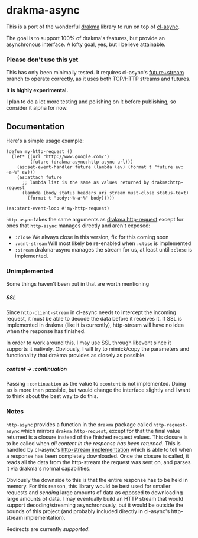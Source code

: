 drakma-async
============
This is a port of the wonderful [drakma](http://weitz.de/drakma/) library to run
on top of [cl-async](https://github.com/orthecreedence/cl-async).

The goal is to support 100% of drakma's features, but provide an asynchronous
interface. A lofty goal, yes, but I believe attainable.

### Please don't use this yet
This has only been minimally tested. It requires cl-async's
[future+stream](https://github.com/orthecreedence/cl-async/tree/future+stream)
branch to operate correctly, as it uses both TCP/HTTP streams and futures.

__It is highly experimental.__

I plan to do a lot more testing and polishing on it before publishing, so
consider it alpha for now.

Documentation
-------------
Here's a simple usage example:

```common-lisp
(defun my-http-request ()
  (let* ((url "http://www.google.com/")
         (future (drakma-async:http-async url)))
    (as:set-event-handler future (lambda (ev) (format t "future ev: ~a~%" ev)))
    (as:attach future
	  ;; lambda list is the same as values returned by drakma:http-request
	  (lambda (body status headers uri stream must-close status-text)
        (format t "body:~%~a~%" body)))))

(as:start-event-loop #'my-http-request)
```

`http-async` takes the same arguments as [drakma:http-request](http://weitz.de/drakma/#http-request)
except for ones that `http-async` manages directly and aren't exposed:

 - `:close` We always close in this version, fix for this coming soon
 - `:want-stream` Will most likely be re-enabled when `:close` is implemented
 - `:stream` drakma-async manages the stream for us, at least until `:close` is
   implemented.

### Unimplemented
Some things haven't been put in that are worth mentioning

##### SSL
Since `http-client-stream` in cl-async needs to intercept the incoming request,
it must be able to decode the data before it receives it. If SSL is implemented
in drakma (like it is currently), http-stream will have no idea when the response
has finished.

In order to work around this, I may use SSL through libevent since it supports
it natively. Obviously, I will try to mimick/copy the parameters and
functionality that drakma provides as closely as possible.

##### content -> :continuation
Passing `:continuation` as the value to `:content` is not implemented. Doing so
is more than possible, but would change the interface slightly and I want to
think about the best way to do this.

### Notes
`http-async` provides a function in the `drakma` package called `http-request-async`
which mirrors `drakma:http-request`, except for that the final value returned is
a closure instead of the finished request values. This closure is to be called
when *all content in the response has been returned*. This is handled by cl-async's
[http-stream implementation](https://github.com/orthecreedence/cl-async/blob/future%2Bstream/http-stream.lisp)
which is able to tell when a response has been completely downloaded. Once the
closure is called, it reads all the data from the http-stream the request was
sent on, and parses it via drakma's normal capabilities.

Obviously the downside to this is that the entire response has to be held in
memory. For this reason, this library would be best used for smaller requests
and *sending* large amounts of data as opposed to downloading large amounts of
data. I may eventually build an HTTP stream that would support
decoding/streaming asynchronously, but it would be outside the bounds of this
project (and probably included directly in cl-async's http-stream
implementation).

Redirects are currently _supported_.

